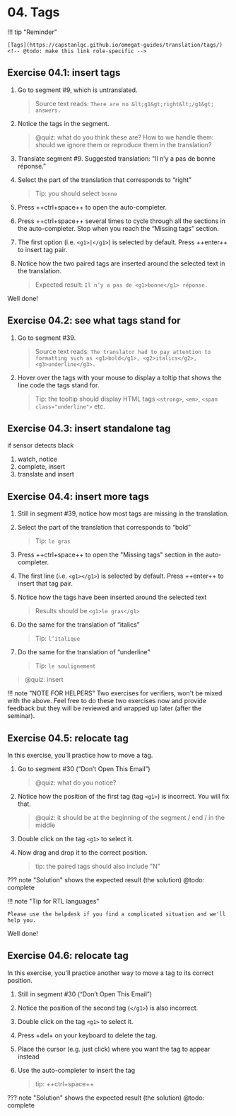 # 04. Tags

!!! tip "Reminder"

    [Tags](https://capstanlqc.github.io/omegat-guides/translation/tags/) 
    <!-- @ŧodo: make this link role-specific -->

## Exercise 04.1: insert tags

1. Go to segment #9, which is untranslated.

    > Source text reads: `There are no &lt;g1&gt;right&lt;/g1&gt; answers.` <!-- segment should be untranslated -->

2. Notice the tags in the segment.
    
    > @quiz: what do you think these are? How to we handle them: should we ignore them or reproduce them in the translation?

3. Translate segment #9. Suggested translation: "Il n’y a pas de bonne réponse."
4. Select the part of the translation that corresponds to “right”

    > Tip: you should select `bonne`

5. Press ++ctrl+space++ to open the auto-completer.
6. Press ++ctrl+space++ several times to cycle through all the sections in the auto-completer. Stop when you reach the “Missing tags” section.
7. The first option (i.e. `<g1>|</g1>`) is selected by default. Press ++enter++ to insert tag pair.
8. Notice how the two paired tags are inserted around the selected text in the translation.

    > Expected result: `Il n’y a pas de <g1>bonne</g1> réponse.`

Well done! 


## Exercise 04.2: see what tags stand for

<!-- translation: Le traducteur a dû prêter attention au formatage tel que le gras, l'italique, le soulignement</g3>. -->
1. Go to segment #39.
    
    > Source text reads: `The translator had to pay attention to formatting such as <g1>bold</g1>, <g2>italics</g2>, <g3>underline</g3>.`

2. Hover over the tags with your mouse to display a toltip that shows the line code the tags stand for.

    > Tip: the tooltip should display HTML tags `<strong>`, `<em>`, `<span class="underline">` etc.


## Exercise 04.3: insert standalone tag

if <x1/> sensor detects black
1. watch, notice
2. complete, insert
3. translate and insert

## Exercise 04.4: insert more tags

1. Still in segment #39, notice how most tags are missing in the translation.
2. Select the part of the translation that corresponds to “bold” 

    > Tip: `le gras`

3. Press ++ctrl+space++ to open the "Missing tags" section in the auto-completer.
4. The first line (i.e. `<g1></g1>`) is selected by default. Press ++enter++ to insert that tag pair.
4. Notice how the tags have been inserted around the selected text

    > Results should be `<g1>le gras</g1>`

5. Do the same for the translation of “italics”

    > Tip: `l’italique`

5. Do the same for the translation of “underline”

    > Tip: `le soulignement` 

> @quiz: insert 

!!! note "NOTE FOR HELPERS"
    Two exercises for verifiers, won't be mixed with the above. Feel free to do these two exercises now and provide feedback but they will be reviewed and wrapped up later (after the seminar).

<!-- @todo: comment this whole section, and add later to the exercises in the verifiers guide -->


## Exercise 04.5: relocate tag

In this exercise, you'll practice how to move a tag.

1. Go to segment #30 (“<g1>Don’t Open This Email</g1>”) <!-- translation: N<g1>'ouvrez pas cet </g1>e-mail -->

    > @quiz: what do you notice?

2. Notice how the position of the first tag (tag `<g1>`) is incorrect. You will fix that.

    > @quiz: it should be at the beginning of the segment / end / in the middle

3. Double click on the tag `<g1>` to select it.
4. Now drag and drop it to the correct position.
    
    > tip: the paired tags should also include "N" 

??? note "Solution"
    shows the expected result (the solution) @todo: complete

!!! note "Tip for RTL languages"

    Please use the helpdesk if you find a complicated situation and we'll help you.

Well done!

## Exercise 04.6: relocate tag

In this exercise, you'll practice another way to move a tag to its correct position.

1. Still in segment #30 (“<g1>Don’t Open This Email</g1>”) <!-- translation is now: <g1>N'ouvrez pas cet </g1>e-mail -->
2. Notice the position of the second tag (`</g1>`) is also incorrect.
3. Double click on the tag `<g1>` to select it.
4. Press +del+ on your keyboard to delete the tag.
5. Place the cursor (e.g. just click) where you want the tag to appear instead
6. Use the auto-completer to insert the tag

    > tip: ++ctrl+space++

??? note "Solution"
    shows the expected result (the solution) @todo: complete
